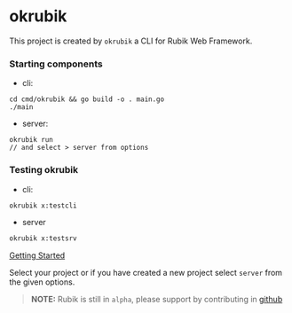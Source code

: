 # okrubik

This project is created by `okrubik` a CLI for Rubik Web Framework.

### Starting components

- cli:
```
cd cmd/okrubik && go build -o . main.go
./main
```

- server:
```
okrubik run
// and select > server from options
```

### Testing okrubik

- cli:
```bash
okrubik x:testcli
```

- server
```bash
okrubik x:testsrv
```



[Getting Started](https://rubikorg.github.io)

Select your project or if you have created a new project select `server` from the given options.

> **NOTE:**
	Rubik is still in `alpha`, please support by contributing in 
	[github](https://github.com/rubikorg/rubik.)